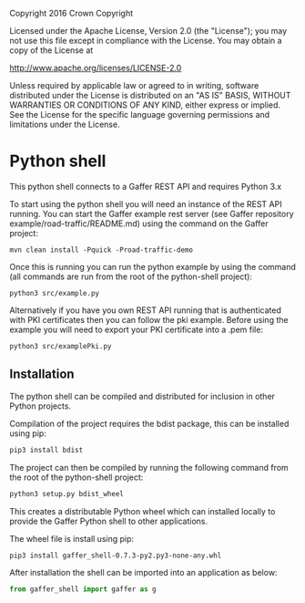 Copyright 2016 Crown Copyright

Licensed under the Apache License, Version 2.0 (the "License");
you may not use this file except in compliance with the License.
You may obtain a copy of the License at

  http://www.apache.org/licenses/LICENSE-2.0

Unless required by applicable law or agreed to in writing, software
distributed under the License is distributed on an "AS IS" BASIS,
WITHOUT WARRANTIES OR CONDITIONS OF ANY KIND, either express or implied.
See the License for the specific language governing permissions and
limitations under the License.

Python shell
============

This python shell connects to a Gaffer REST API and requires Python 3.x

To start using the python shell you will need an instance of the REST API running.
You can start the Gaffer example rest server (see Gaffer repository example/road-traffic/README.md) using the command on the Gaffer project:

```
mvn clean install -Pquick -Proad-traffic-demo
```

Once this is running you can run the python example by using the command (all commands are run from the root of the python-shell project):

```
python3 src/example.py
```

Alternatively if you have you own REST API running that is authenticated with
PKI certificates then you can follow the pki example. Before using the example you
will need to export your PKI certificate into a .pem file:

```
python3 src/examplePki.py
```

## Installation

The python shell can be compiled and distributed for inclusion in other Python projects.

Compilation of the project requires the bdist package, this can be installed using pip:

```bash
pip3 install bdist
```

The project can then be compiled by running the following command from the root of the python-shell project:

```bash
python3 setup.py bdist_wheel
```

This creates a distributable Python wheel which can installed locally to provide the Gaffer Python shell to other applications.

The wheel file is install using pip:

```bash
pip3 install gaffer_shell-0.7.3-py2.py3-none-any.whl
```

After installation the shell can be imported into an application as below:

```python
from gaffer_shell import gaffer as g
```
